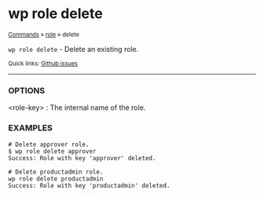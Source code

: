 # wp role delete

<small>[Commands](/commands/) &raquo; [role](/commands/role/) &raquo; delete</small>

`wp role delete` - Delete an existing role.

<small>Quick links: <a href="https://github.com/wp-cli/wp-cli/issues?q=is%3Aopen+label%3Acommand%3Arole-delete+sort%3Aupdated-desc">Github issues</a></small>

<hr />

### OPTIONS

&lt;role-key&gt;
: The internal name of the role.

### EXAMPLES

    # Delete approver role.
    $ wp role delete approver
    Success: Role with key 'approver' deleted.

    # Delete productadmin role.
    wp role delete productadmin
    Success: Role with key 'productadmin' deleted.



